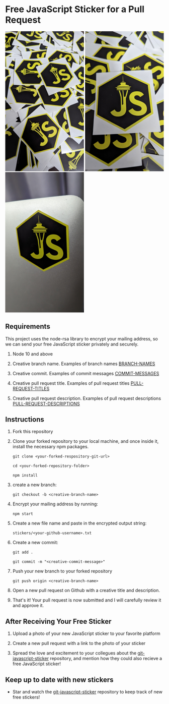 # Free JavaScript Sticker for a Pull Request

<img src="./photos/PXL_20231115_072631595.jpeg" alt="Free JavaScript sticker - https://github.com/xallard/git-javascript-sticker" width="250"/>
<img src="./photos/PXL_20231115_072652446.jpeg" alt="Free JavaScript sticker - https://github.com/xallard/git-javascript-sticker" width="250"/>
<img src="./photos/PXL_20231115_072753008.jpeg" alt="Free JavaScript sticker - https://github.com/xallard/git-javascript-sticker" width="250"/>

## Requirements

This project uses the node-rsa library to encrypt your mailing address, so we can send your free JavaScript sticker privately and securely.

1. Node 10 and above

2. Creative branch name. Examples of branch names [BRANCH-NAMES](./BRANCH-NAMES.md)

3. Creative commit. Examples of commit messages [COMMIT-MESSAGES](./COMMIT-MESSAGES.md)

4. Creative pull request title. Examples of pull request titles [PULL-REQUEST-TITLES](./PULL-REQUEST-TITLES.md)

5. Creative pull request description. Examples of pull request descriptions [PULL-REQUEST-DESCRIPTIONS](./PULL-REQUEST-DESCRIPTIONS.md)

## Instructions

1. Fork this repository

2. Clone your forked repository to your local machine, and once inside it, install the necessary npm packages.

   ```
   git clone <your-forked-respository-git-url>
   ```

   ```
   cd <your-forked-repository-folder>
   ```

   ```
   npm install
   ```

3. create a new branch:

   ```
   git checkout -b <creative-branch-name>
   ```

4. Encrypt your mailing address by running:

   ```
   npm start
   ```

5. Create a new file name and paste in the encrypted output string:

   ```
   stickers/<your-github-username>.txt
   ```

6. Create a new commit:

   ```
   git add .
   ```

   ```
   git commit -m "<creative-commit-message>"
   ```

7. Push your new branch to your forked repository

   ```
   git push origin <creative-branch-name>
   ```

8. Open a new pull request on Github with a creative title and description.

9. That's it! Your pull request is now submitted and I will carefully review it and approve it.

## After Receiving Your Free Sticker

1. Upload a photo of your new JavaScript sticker to your favorite platform

2. Create a new pull request with a link to the photo of your sticker

3. Spread the love and excitement to your collegues about the [git-javascript-sticker](https://github.com/xallard/git-javascript-sticker) repository, and mention how they could also recieve a free JavaScript sticker!

## Keep up to date with new stickers

- Star and watch the [git-javascript-sticker](https://github.com/xallard/git-javascript-sticker) repository to keep track of new free stickers!
